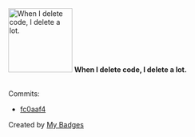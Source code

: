 <img src="https://github.com/my-badges/my-badges/blob/master/src/all-badges/mass-delete-commit/mass-delete-commit.png?raw=true" alt="When I delete code, I delete a lot." title="When I delete code, I delete a lot." width="128">
<strong>When I delete code, I delete a lot.</strong>
<br><br>

Commits:

- <a href="https://github.com/qiwi/semantic-release-gh-pages-plugin/commit/fc0aaf4996fe6643c8774e4b33fb53f6135e8a1d">fc0aaf4</a>


Created by <a href="https://github.com/my-badges/my-badges">My Badges</a>